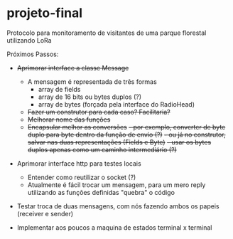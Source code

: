 # projeto-final
Protocolo para monitoramento de visitantes de uma parque florestal utilizando LoRa

Próximos Passos:

- ~~Aprimorar interface a classe Message~~
  - A mensagem é representada de três formas
    - array de fields
    - array de 16 bits ou bytes duplos (?)
    - array de bytes (forçada pela interface do RadioHead)
  - ~~Fazer um construtor para cada caso? Facilitaria?~~
  - ~~Melhorar nome das funções~~
  - ~~Encapsular melhor as conversões~~
    ~~- por exemplo, converter de byte duplo para byte dentro da função de envio (?)~~
    ~~- ou já no construtor, salvar nas duas representações (Fields e Byte)~~
    ~~- usar os bytes duplos apenas como um caminho intermediário (?)~~
- Aprimorar interface http para testes locais
    - Entender como reutilizar o socket (?)
    - Atualmente é fácil trocar um mensagem, para um mero reply utilizando as funções definidas "quebra" o código

- Testar troca de duas mensagens, com nós fazendo ambos os papeis (receiver e sender)
- Implementar aos poucos a maquina de estados terminal x terminal
